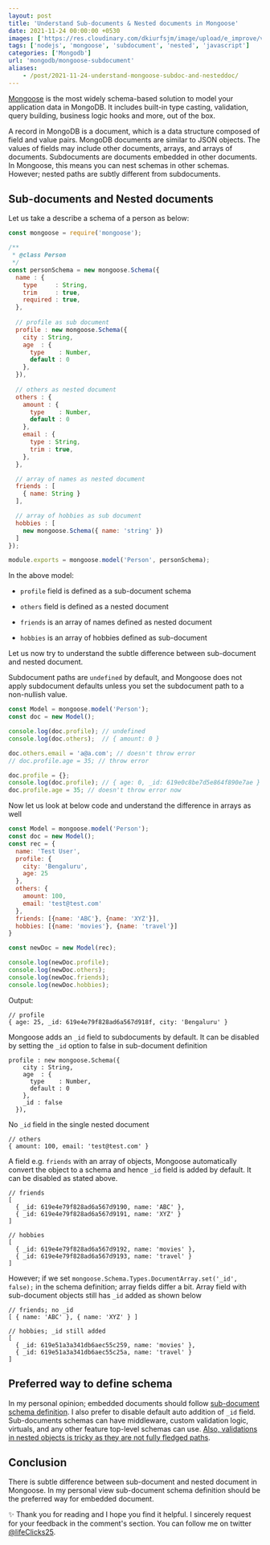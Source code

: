 ```yaml
---
layout: post
title: 'Understand Sub-documents & Nested documents in Mongoose'
date: 2021-11-24 00:00:00 +0530
images: ['https://res.cloudinary.com/dkiurfsjm/image/upload/e_improve/v1637747985/mongoose_djuhic.png']
tags: ['nodejs', 'mongoose', 'subdocument', 'nested', 'javascript']
categories: ['Mongodb']
url: 'mongodb/mongoose-subdocument'
aliases:
    - /post/2021-11-24-understand-mongoose-subdoc-and-nesteddoc/
---
```


[Mongoose](https://mongoosejs.com) is the most widely schema-based solution to model your application data in MongoDB. It includes built-in type casting, validation, query building, business logic hooks and more, out of the box.

A record in MongoDB is a document, which is a data structure composed of field and value pairs. MongoDB documents are similar to JSON objects. The values of fields may include other documents, arrays, and arrays of documents. Subdocuments are documents embedded in other documents. In Mongoose, this means you can nest schemas in other schemas. However; nested paths are subtly different from subdocuments.


## Sub-documents and Nested documents

Let us take a describe a schema of a person as below:

```javascript
const mongoose = require('mongoose');

/**
 * @class Person
 */
const personSchema = new mongoose.Schema({
  name : {
    type     : String,
    trim     : true,
    required : true,
  },
  
  // profile as sub document
  profile : new mongoose.Schema({
    city : String,
    age  : {
      type    : Number,
      default : 0
    },
  }),
  
  // others as nested document
  others : {
    amount : {
      type    : Number,
      default : 0
    },
    email : {
      type : String,
      trim : true,
    },
  },

  // array of names as nested document
  friends : [
    { name: String }
  ],

  // array of hobbies as sub document
  hobbies : [
    new mongoose.Schema({ name: 'string' })
  ]
});

module.exports = mongoose.model('Person', personSchema);

```

In the above model:

- `profile` field is defined as a sub-document schema

- `others` field is defined as a nested document

- `friends` is an array of names defined as nested document

- `hobbies` is an array of hobbies defined as sub-document 

Let us now try to understand the subtle difference between sub-document and nested document.

Subdocument paths are `undefined` by default, and Mongoose does not apply subdocument defaults unless you set the subdocument path to a non-nullish value.

```javascript
const Model = mongoose.model('Person');
const doc = new Model();

console.log(doc.profile); // undefined
console.log(doc.others);  // { amount: 0 }

doc.others.email = 'a@a.com'; // doesn't throw error
// doc.profile.age = 35; // throw error

doc.profile = {};
console.log(doc.profile); // { age: 0, _id: 619e0c8be7d5e864f890e7ae }
doc.profile.age = 35; // doesn't throw error now
```

Now let us look at below code and understand the difference in arrays as well

```javascript
const Model = mongoose.model('Person');
const doc = new Model();
const rec = {
  name: 'Test User',
  profile: {
    city: 'Bengaluru',
    age: 25
  },
  others: {
    amount: 100,
    email: 'test@test.com'
  },
  friends: [{name: 'ABC'}, {name: 'XYZ'}],
  hobbies: [{name: 'movies'}, {name: 'travel'}]
}

const newDoc = new Model(rec);

console.log(newDoc.profile);
console.log(newDoc.others);
console.log(newDoc.friends);
console.log(newDoc.hobbies);
```

Output:


```
// profile
{ age: 25, _id: 619e4e79f828ad6a567d918f, city: 'Bengaluru' }
```

Mongoose adds an `_id` field to subdocuments by default. It can be disabled by setting the `_id` option to false in sub-document definition

```
profile : new mongoose.Schema({
    city : String,
    age  : {
      type    : Number,
      default : 0
    },
    _id : false
  }),
```

No `_id` field in the single nested document

```
// others
{ amount: 100, email: 'test@test.com' }
```
A field e.g. `friends` with an array of objects, Mongoose automatically convert the object to a schema and hence `_id` field is added by default. It can be disabled as stated above.

```
// friends
[
  { _id: 619e4e79f828ad6a567d9190, name: 'ABC' },
  { _id: 619e4e79f828ad6a567d9191, name: 'XYZ' }
]
```
```
// hobbies
[
  { _id: 619e4e79f828ad6a567d9192, name: 'movies' },
  { _id: 619e4e79f828ad6a567d9193, name: 'travel' }
]
```

However; if we set `mongoose.Schema.Types.DocumentArray.set('_id', false);` in the schema definition; array fields differ a bit. Array field with sub-document objects still has `_id` added as shown below

```
// friends; no _id
[ { name: 'ABC' }, { name: 'XYZ' } ]

// hobbies; _id still added
[
  { _id: 619e51a3a341db6aec55c259, name: 'movies' },
  { _id: 619e51a3a341db6aec55c25a, name: 'travel' }
]

```


## Preferred way to define schema

In my personal opinion; embedded documents should follow [sub-document schema definition](https://mongoosejs.com/docs/5.x/docs/subdocs.html#what-is-a-subdocument-). I also prefer to disable default auto addition of `_id` field. Sub-documents schemas can have middleware, custom validation logic, virtuals, and any other feature top-level schemas can use. [Also, validations in nested objects is tricky as they are not fully fledged paths](https://mongoosejs.com/docs/validation.html#required-validators-on-nested-objects).


## Conclusion

There is subtle difference between sub-document and nested document in Mongoose. In my personal view sub-document schema definition should be the preferred way for embedded document.

✨ Thank you for reading and I hope you find it helpful. I sincerely request for your feedback in the comment's section. You can follow me on twitter [@lifeClicks25](https://twitter.com/lifeClicks25).


